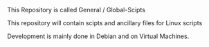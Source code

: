 This Repository is called General / Global-Scipts

This repository will contain scipts and ancillary files for Linux scripts

Development is mainly done in Debian and on Virtual Machines.
